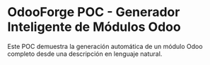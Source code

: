 # OdooForge POC - Generador Inteligente de Módulos Odoo

Este POC demuestra la generación automática de un módulo Odoo completo
desde una descripción en lenguaje natural.

